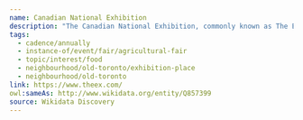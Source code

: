 ```yaml
---
name: Canadian National Exhibition
description: "The Canadian National Exhibition, commonly known as The Ex or CNE, is an annual festival and agricultural fair held in Toronto at Exhibition Place. Running for 18 days ending on Labour Day, it is one of Canada's largest annual fairs, featuring midway rides, agricultural exhibits, food vendors, live entertainment, shopping, and performances. First held in 1879, it attracts approximately 1.5 million visitors annually."
tags:
  - cadence/annually
  - instance-of/event/fair/agricultural-fair
  - topic/interest/food
  - neighbourhood/old-toronto/exhibition-place
  - neighbourhood/old-toronto
link: https://www.theex.com/
owl:sameAs: http://www.wikidata.org/entity/Q857399
source: Wikidata Discovery
---
```


